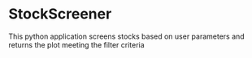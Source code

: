 # StockScreener
This python application screens stocks based on user parameters and returns the plot meeting the filter criteria
